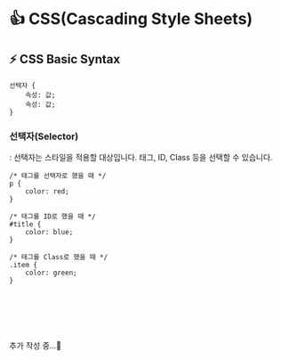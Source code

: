 # 👍 CSS(Cascading Style Sheets)

## ⚡ CSS Basic Syntax

```
선택자 {
    속성: 값;
    속성: 값;
}
```

### 선택자(Selector)

: 선택자는 스타일을 적용할 대상입니다. 태그, ID, Class 등을 선택할 수 있습니다.

```
/* 태그를 선택자로 했을 때 */
p {
    color: red;
}

/* 태그를 ID로 했을 때 */
#title {
    color: blue;
}

/* 태그를 Class로 했을 때 */
.item {
    color: green;
}
```

<br><br><br><br><br>
추가 작성 중...🚧
